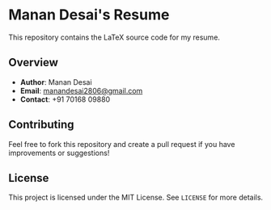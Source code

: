 # Manan Desai's Resume

This repository contains the LaTeX source code for my resume.

## Overview
- **Author**: Manan Desai  
- **Email**: manandesai2806@gmail.com  
- **Contact**: +91 70168 09880  

## Contributing
Feel free to fork this repository and create a pull request if you have improvements or suggestions!

## License
This project is licensed under the MIT License. See `LICENSE` for more details.
